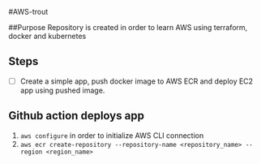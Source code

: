 #AWS-trout

##Purpose
Repository is created in order to learn AWS using terraform, docker and kubernetes

## Steps
* [ ] Create a simple app, push docker image to AWS ECR and deploy EC2 app using pushed image.


## Github action deploys app
1. `aws configure` in order to initialize AWS CLI connection
2. `aws ecr create-repository --repository-name <repository_name> --region <region_name>`